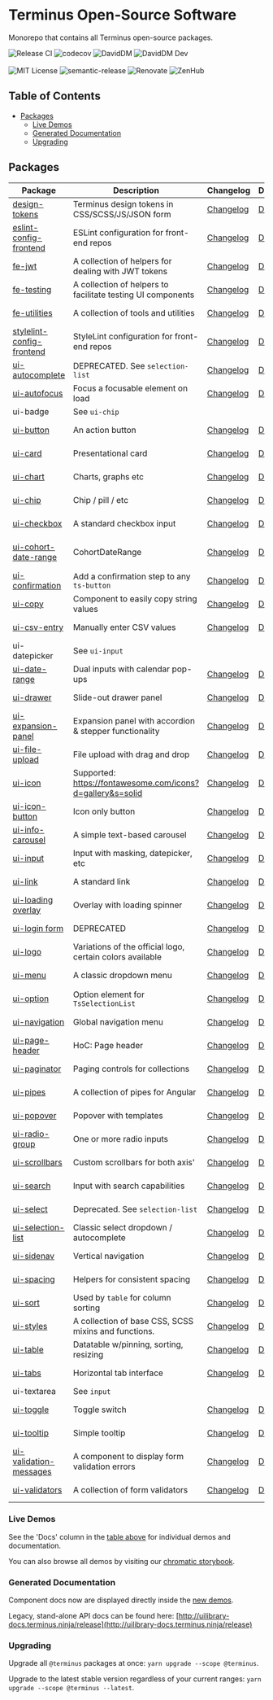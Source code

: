 # Terminus Open-Source Software

Monorepo that contains all Terminus open-source packages.

![Release CI][github-badge-release] ![codecov][codecov-badge]
![DavidDM][david-badge] ![DavidDM Dev][david-dev-badge]
<br>  
![MIT License][license-badge] ![semantic-release][semantic-release-badge]
![Renovate][renovate-badge] ![ZenHub][zenhub-image]

<!-- START doctoc generated TOC please keep comment here to allow auto update -->
<!-- DON'T EDIT THIS SECTION, INSTEAD RE-RUN doctoc TO UPDATE -->
## Table of Contents

- [Packages](#packages)
  - [Live Demos](#live-demos)
  - [Generated Documentation](#generated-documentation)
  - [Upgrading](#upgrading)

<!-- END doctoc generated TOC please keep comment here to allow auto update -->

## Packages

|                      Package                      |                         Description                          |                 Changelog                  |               Docs               |                 Coverage                 |                           `@latest`                           |                          `@next`                           |
|---------------------------------------------------|--------------------------------------------------------------|--------------------------------------------|----------------------------------|------------------------------------------|---------------------------------------------------------------|------------------------------------------------------------|
| [design-tokens][src-tokens]                       | Terminus design tokens in CSS/SCSS/JS/JSON form              | [Changelog][changelog-tokens]              | [Docs][docs-tokens]              |                                          | ![Design Tokens latest][badge-latest-tokens]                  | ![Tokens next][badge-next-tokens]                          |
| [eslint-config-frontend][src-eslint-config]       | ESLint configuration for front-end repos                     | [Changelog][changelog-eslint-config]       | [Docs][docs-eslint-config]       |                                          | ![ESLint config latest][badge-latest-eslint-config]           | ![ESLint config next][badge-next-eslint-config]            |
| [fe-jwt][src-fe-jwt]                              | A collection of helpers for dealing with JWT tokens          | [Changelog][changelog-fe-jwt]              | [Docs][docs-fe-jwt]              | ![codecov][cov-badge-fe-jwt]             | ![fe-jwt latest][badge-latest-fe-jwt]                         | ![fe-jwt next][badge-next-fe-jwt]                          |
| [fe-testing][src-fe-testing]                      | A collection of helpers to facilitate testing UI components  | [Changelog][changelog-fe-testing]          | [Docs][docs-fe-testing]          | ![codecov][cov-badge-fe-testing]         | ![fe-testing latest][badge-latest-fe-testing]                 | ![fe-testing next][badge-next-fe-testing]                  |
| [fe-utilities][src-fe-utilities]                  | A collection of tools and utilities                          | [Changelog][changelog-fe-utilities]        | [Docs][docs-fe-utilities]        | ![codecov][cov-badge-fe-utilities]       | ![fe-utilities latest][badge-latest-fe-utilities]             | ![fe-utilities next][badge-next-fe-utilities]              |
| [stylelint-config-frontend][src-stylelint-config] | StyleLint configuration for front-end repos                  | [Changelog][changelog-stylelint-config]    | [Docs][docs-stylelint-config]    |                                          | ![StyleLint config latest][badge-latest-stylelint-config]     | ![Stylelint config next][badge-next-stylelint-config]      |
| [ui-autocomplete][src-autocomplete]               | DEPRECATED. See `selection-list`                             | [Changelog][changelog-autocomplete]        | [Docs][docs-autocomplete]        | ![codecov][cov-badge-autocomplete]       | ![Autocomplete latest][badge-latest-autocomplete]             | ![Autocomplete next][badge-next-autocomplete]              |
| [ui-autofocus][src-autofocus]                     | Focus a focusable element on load                            | [Changelog][changelog-autofocus]           | [Docs][docs-autofocus]           | ![codecov][cov-badge-autofocus]          | ![autofocus latest][badge-latest-autofocus]                   | ![Autofocus next][badge-next-autofocus]                    |
| ui-badge                                          | See `ui-chip`                                                |                                            |                                  |                                          |                                                               |                                                            |
| [ui-button][src-button]                           | An action button                                             | [Changelog][changelog-button]              | [Docs][docs-button]              | ![codecov][cov-badge-button]             | ![button latest][badge-latest-button]                         | ![Button next][badge-next-button]                          |
| [ui-card][src-card]                               | Presentational card                                          | [Changelog][changelog-card]                | [Docs][docs-card]                | ![codecov][cov-badge-card]               | ![card latest][badge-latest-card]                             | ![Card next][badge-next-card]                              |
| [ui-chart][src-chart]                             | Charts, graphs etc                                           | [Changelog][changelog-chart]               | [Docs][docs-chart]               | ![codecov][cov-badge-chart]              | ![chart latest][badge-latest-chart]                           | ![Chart next][badge-next-chart]                            |
| [ui-chip][src-chip]                               | Chip / pill / etc                                            | [Changelog][changelog-chip]                | [Docs][docs-chip]                | ![codecov][cov-badge-chip]               | ![chip latest][badge-latest-chip]                             | ![Chip next][badge-next-chip]                              |
| [ui-checkbox][src-checkbox]                       | A standard checkbox input                                    | [Changelog][changelog-checkbox]            | [Docs][docs-checkbox]            | ![codecov][cov-badge-checkbox]           | ![checkbox latest][badge-latest-checkbox]                     | ![Checkbox next][badge-next-checkbox]                      |
| [ui-cohort-date-range][src-cohort-date-range]     | CohortDateRange                                              | [Changelog][changelog-cohort-date-range]   | [Docs][docs-cohort-date-range]   | ![codecov][cov-badge-cohortDateRange]    | ![cohortDateRange latest][badge-latest-cohortDateRange]       | ![Cohort Date Range next][badge-next-cohortDateRange]      |
| [ui-confirmation][src-confirmation]               | Add a confirmation step to any `ts-button`                   | [Changelog][changelog-confirmation]        | [Docs][docs-confirmation]        | ![codecov][cov-badge-confirmation]       | ![confirmation latest][badge-latest-confirmation]             | ![Confirmation next][badge-next-confirmation]              |
| [ui-copy][src-copy]                               | Component to easily copy string values                       | [Changelog][changelog-copy]                | [Docs][docs-copy]                | ![codecov][cov-badge-copy]               | ![copy latest][badge-latest-copy]                             | ![Copy next][badge-next-copy]                              |
| [ui-csv-entry][src-csv-entry]                     | Manually enter CSV values                                    | [Changelog][changelog-csv-entry]           | [Docs][docs-csv-entry]           | ![codecov][cov-badge-csvEntry]           | ![csvEntry latest][badge-latest-csvEntry]                     | ![CSV Entry next][badge-next-csvEntry]                     |
| ui-datepicker                                     | See `ui-input`                                               |                                            |                                  |                                          |                                                               |                                                            |
| [ui-date-range][src-date-range]                   | Dual inputs with calendar pop-ups                            | [Changelog][changelog-date-range]          | [Docs][docs-date-range]          | ![codecov][cov-badge-dateRange]          | ![dateRange latest][badge-latest-dateRange]                   | ![Date Range next][badge-next-dateRange]                   |
| [ui-drawer][src-drawer]                           | Slide-out drawer panel                                       | [Changelog][changelog-drawer]              | [Docs][docs-drawer]              | ![codecov][cov-badge-drawer]             | ![drawer latest][badge-latest-drawer]                         | ![Drawer next][badge-next-drawer]                          |
| [ui-expansion-panel][src-expansion-panel]         | Expansion panel with accordion & stepper functionality       | [Changelog][changelog-expansion-panel]     | [Docs][docs-expansion-panel]     | ![codecov][cov-badge-expansionPanel]     | ![expansionPanel latest][badge-latest-expansionPanel]         | ![Expansion Panel next][badge-next-expansionPanel]         |
| [ui-file-upload][src-file-upload]                 | File upload with drag and drop                               | [Changelog][changelog-file-upload]         | [Docs][docs-file-upload]         | ![codecov][cov-badge-fileUpload]         | ![fileUpload latest][badge-latest-fileUpload]                 | ![File Upload next][badge-next-fileUpload]                 |
| [ui-icon][src-icon]                               | Supported: <https://fontawesome.com/icons?d=gallery&s=solid> | [Changelog][changelog-icon]                | [Docs][docs-icon]                | ![codecov][cov-badge-icon]               | ![icon latest][badge-latest-icon]                             | ![Icon next][badge-next-icon]                              |
| [ui-icon-button][src-icon-button]                 | Icon only button                                             | [Changelog][changelog-icon-button]         | [Docs][docs-icon-button]         | ![codecov][cov-badge-iconButton]         | ![iconButton latest][badge-latest-iconButton]                 | ![Icon Button next][badge-next-iconButton]                 |
| [ui-info-carousel][src-info-carousel]             | A simple text-based carousel                                 | [Changelog][changelog-info-carousel]       | [Docs][docs-info-carousel]       | ![codecov][cov-badge-info-carousel]      | ![info carousel latest][badge-latest-info-carousel]           | ![Info Carousel next][badge-next-info-carousel]            |
| [ui-input][src-input]                             | Input with masking, datepicker, etc                          | [Changelog][changelog-input]               | [Docs][docs-input]               | ![codecov][cov-badge-input]              | ![input latest][badge-latest-input]                           | ![Input next][badge-next-input]                            |
| [ui-link][src-link]                               | A standard link                                              | [Changelog][changelog-link]                | [Docs][docs-link]                | ![codecov][cov-badge-link]               | ![link latest][badge-latest-link]                             | ![Link next][badge-next-link]                              |
| [ui-loading overlay][src-loading-overlay]         | Overlay with loading spinner                                 | [Changelog][changelog-loading-overlay]     | [Docs][docs-loading-overlay]     | ![codecov][cov-badge-loadingOverlay]     | ![loadingOverlay latest][badge-latest-loadingOverlay]         | ![Loading Overlay next][badge-next-loadingOverlay]         |
| [ui-login form][src-login-form]                   | DEPRECATED                                                   | [Changelog][changelog-login-form]          | [Docs][docs-login-form]          | ![codecov][cov-badge-loginForm]          | ![loginForm latest][badge-latest-loginForm]                   | ![Login Form next][badge-next-loginForm]                   |
| [ui-logo][src-logo]                               | Variations of the official logo, certain colors available    | [Changelog][changelog-logo]                | [Docs][docs-logo]                | ![codecov][cov-badge-logo]               | ![logo latest][badge-latest-logo]                             | ![Logo next][badge-next-logo]                              |
| [ui-menu][src-menu]                               | A classic dropdown menu                                      | [Changelog][changelog-menu]                | [Docs][docs-menu]                | ![codecov][cov-badge-menu]               | ![menu latest][badge-latest-menu]                             | ![Menu next][badge-next-menu]                              |
| [ui-option][src-option]                           | Option element for `TsSelectionList`                         | [Changelog][changelog-option]              | [Docs][docs-option]              | ![codecov][cov-badge-option]             | ![option latest][badge-latest-option]                         | ![Option next][badge-next-option]                          |
| [ui-navigation][src-navigation]                   | Global navigation menu                                       | [Changelog][changelog-navigation]          | [Docs][docs-navigation]          | ![codecov][cov-badge-navigation]         | ![navigation latest][badge-latest-navigation]                 | ![Navigation next][badge-next-navigation]                  |
| [ui-page-header][src-page-header]                 | HoC: Page header                                             | [Changelog][changelog-page-header]         | [Docs][docs-page-header]         | ![codecov][cov-badge-page-header]        | ![page header latest][badge-latest-page-header]               | ![Page header next][badge-next-page-header]                |
| [ui-paginator][src-paginator]                     | Paging controls for collections                              | [Changelog][changelog-paginator]           | [Docs][docs-paginator]           | ![codecov][cov-badge-paginator]          | ![paginator latest][badge-latest-paginator]                   | ![Paginator next][badge-next-paginator]                    |
| [ui-pipes][src-pipes]                             | A collection of pipes for Angular                            | [Changelog][changelog-pipes]               | [Docs][docs-pipes]               | ![codecov][cov-badge-pipes]              | ![pipes latest][badge-latest-pipes]                           | ![Pipes next][badge-next-pipes]                            |
| [ui-popover][src-popover]                         | Popover with templates                                       | [Changelog][changelog-popover]             | [Docs][docs-popover]             | ![codecov][cov-badge-popover]            | ![popover latest][badge-latest-popover]                       | ![Popover next][badge-next-popover]                        |
| [ui-radio-group][src-radio-group]                 | One or more radio inputs                                     | [Changelog][changelog-radio-group]         | [Docs][docs-radio-group]         | ![codecov][cov-badge-radioGroup]         | ![radioGroup latest][badge-latest-radioGroup]                 | ![Radio Group next][badge-next-radioGroup]                 |
| [ui-scrollbars][src-scrollbars]                   | Custom scrollbars for both axis'                             | [Changelog][changelog-scrollbars]          | [Docs][docs-scrollbars]          | ![codecov][cov-badge-scrollbars]         | ![scrollbars latest][badge-latest-scrollbars]                 | ![Scrollbars next][badge-next-scrollbars]                  |
| [ui-search][src-search]                           | Input with search capabilities                               | [Changelog][changelog-search]              | [Docs][docs-search]              | ![codecov][cov-badge-search]             | ![search latest][badge-latest-search]                         | ![Search next][badge-next-search]                          |
| [ui-select][src-select]                           | Deprecated. See `selection-list`                             | [Changelog][changelog-select]              | [Docs][docs-select]              | ![codecov][cov-badge-select]             | ![select latest][badge-latest-select]                         | ![Select next][badge-next-select]                          |
| [ui-selection-list][src-selection-list]           | Classic select dropdown / autocomplete                       | [Changelog][changelog-selection-list]      | [Docs][docs-selection-list]      | ![codecov][cov-badge-selectionList]      | ![selectionList latest][badge-latest-selectionList]           | ![Selection List next][badge-next-selectionList]           |
| [ui-sidenav][src-sidenav]                         | Vertical navigation                                          | [Changelog][changelog-sidenav]             | [Docs][docs-sidenav]             | ![codecov][cov-badge-sidenav]            | ![sidenav latest][badge-latest-sidenav]                       | ![Sidenav next][badge-next-sidenav]                        |
| [ui-spacing][src-spacing]                         | Helpers for consistent spacing                               | [Changelog][changelog-spacing]             | [Docs][docs-spacing]             | ![codecov][cov-badge-spacing]            | ![spacing latest][badge-latest-spacing]                       | ![Spacing next][badge-next-spacing]                        |
| [ui-sort][src-sort]                               | Used by `table` for column sorting                           | [Changelog][changelog-sort]                | [Docs][docs-sort]                | ![codecov][cov-badge-sort]               | ![sort latest][badge-latest-sort]                             | ![Sort next][badge-next-sort]                              |
| [ui-styles][src-styles]                           | A collection of base CSS, SCSS mixins and functions.         | [Changelog][changelog-styles]              | [Docs][docs-styles]              |                                          | ![styles latest][badge-latest-styles]                         | ![Styles next][badge-next-styles]                          |
| [ui-table][src-table]                             | Datatable w/pinning, sorting, resizing                       | [Changelog][changelog-table]               | [Docs][docs-table]               | ![codecov][cov-badge-table]              | ![table latest][badge-latest-table]                           | ![Table next][badge-next-table]                            |
| [ui-tabs][src-tabs]                               | Horizontal tab interface                                     | [Changelog][changelog-tabs]                | [Docs][docs-tabs]                | ![codecov][cov-badge-tabs]               | ![tabs latest][badge-latest-tabs]                             | ![Tabs next][badge-next-tabs]                              |
| ui-textarea                                       | See `input`                                                  |                                            |                                  |                                          |                                                               |                                                            |
| [ui-toggle][src-toggle]                           | Toggle switch                                                | [Changelog][changelog-toggle]              | [Docs][docs-toggle]              | ![codecov][cov-badge-toggle]             | ![toggle latest][badge-latest-toggle]                         | ![Toggle next][badge-next-toggle]                          |
| [ui-tooltip][src-tooltip]                         | Simple tooltip                                               | [Changelog][changelog-tooltip]             | [Docs][docs-tooltip]             | ![codecov][cov-badge-tooltip]            | ![tooltip latest][badge-latest-tooltip]                       | ![Tooltip next][badge-next-tooltip]                        |
| [ui-validation-messages][src-validation-messages] | A component to display form validation errors                | [Changelog][changelog-validation-messages] | [Docs][docs-validation-messages] | ![codecov][cov-badge-validationMessages] | ![validationMessages latest][badge-latest-validationMessages] | ![Validation Messages next][badge-next-validationMessages] |
| [ui-validators][src-validators]                   | A collection of form validators                              | [Changelog][changelog-validators]          | [Docs][docs-validators]          | ![codecov][cov-badge-validators]         | ![validators latest][badge-latest-validators]                 | ![Validators next][badge-next-validators]                  |

### Live Demos

See the 'Docs' column in the [table above](#packages) for individual demos and documentation.

You can also browse all demos by visiting our [chromatic storybook][chromatic-storybook].

### Generated Documentation

Component docs now are displayed directly inside the [new demos][chromatic-storybook].

Legacy, stand-alone API docs can be found here:
[http://uilibrary-docs.terminus.ninja/release](http://uilibrary-docs.terminus.ninja/release)

### Upgrading

Upgrade all `@terminus` packages at once: `yarn upgrade --scope @terminus`.

Upgrade to the latest stable version regardless of your current ranges: `yarn upgrade --scope @terminus --latest`.

<!-- Links -->
[semantic-release]:       https://github.com/semantic-release/semantic-release
[semantic-release-badge]: https://img.shields.io/badge/%20%20%F0%9F%93%A6%F0%9F%9A%80-semantic--release-e10079.svg
[codecov-project]:        https://codecov.io/gh/GetTerminus/terminus-oss
[codecov-badge]:          https://codecov.io/gh/GetTerminus/terminus-oss/branch/release/graph/badge.svg
[renovate-badge]:         https://img.shields.io/badge/renovate-enabled-brightgreen.svg
[renovate-link]:          https://renovatebot.com
[david-dev-badge]:        https://david-dm.org/GetTerminus/terminus-oss/dev-status.svg
[david-badge]:            https://david-dm.org/GetTerminus/terminus-oss.svg
[david-link]:             https://david-dm.org/GetTerminus/terminus-oss?view=list
[license-url]:            https://github.com/GetTerminus/terminus-ui/blob/release/LICENSE
[license-badge]:          http://img.shields.io/badge/license-MIT-blue.svg
[zenhub-image]:           https://dxssrr2j0sq4w.cloudfront.net/3.2.0/img/external/zenhub-badge.png
[zenhub-url]:             https://github.com/GetTerminus/terminus-oss#zenhub
[github-badge-release]:   https://github.com/GetTerminus/terminus-oss/workflows/Release%20CI/badge.svg
[github-ci-link]:         https://github.com/GetTerminus/terminus-oss/actions?query=workflow%3A%22Release+CI%22
[chromatic-storybook]:    https://release--5f0ca4e61af3790022cad2fe.chromatic.com/?path=/docs/home--page

<!-- Source Directories -->
[src-tokens]:              https://github.com/GetTerminus/terminus-oss/blob/release/libs/design-tokens/
[src-fe-jwt]:              https://github.com/GetTerminus/terminus-oss/blob/release/libs/fe-jwt/
[src-fe-testing]:          https://github.com/GetTerminus/terminus-oss/blob/release/libs/fe-testing/
[src-fe-utilities]:        https://github.com/GetTerminus/terminus-oss/blob/release/libs/fe-utilities/
[src-eslint-config]:       https://github.com/GetTerminus/terminus-oss/blob/release/libs/eslint-config-frontend/
[src-stylelint-config]:    https://github.com/GetTerminus/terminus-oss/blob/release/libs/stylelint-config-frontend/
[src-autocomplete]:        https://github.com/GetTerminus/terminus-oss/blob/release/libs/ui/autocomplete/
[src-autofocus]:           https://github.com/GetTerminus/terminus-oss/blob/release/libs/ui/autofocus/
[src-button]:              https://github.com/GetTerminus/terminus-oss/blob/release/libs/ui/button/
[src-card]:                https://github.com/GetTerminus/terminus-oss/blob/release/libs/ui/card/
[src-chart]:               https://github.com/GetTerminus/terminus-oss/blob/release/libs/ui/chart/
[src-checkbox]:            https://github.com/GetTerminus/terminus-oss/blob/release/libs/ui/checkbox/
[src-chip]:                https://github.com/GetTerminus/terminus-oss/blob/release/libs/ui/chip/
[src-cohort-date-range]:   https://github.com/GetTerminus/terminus-oss/blob/release/libs/ui/cohort-date-range/
[src-confirmation]:        https://github.com/GetTerminus/terminus-oss/blob/release/libs/ui/confirmation/
[src-copy]:                https://github.com/GetTerminus/terminus-oss/blob/release/libs/ui/copy/
[src-csv-entry]:           https://github.com/GetTerminus/terminus-oss/blob/release/libs/ui/csv-entry/
[src-date-range]:          https://github.com/GetTerminus/terminus-oss/blob/release/libs/ui/date-range/
[src-drawer]:              https://github.com/GetTerminus/terminus-oss/blob/release/libs/ui/drawer/
[src-expansion-panel]:     https://github.com/GetTerminus/terminus-oss/blob/release/libs/ui/expansion-panel/
[src-file-upload]:         https://github.com/GetTerminus/terminus-oss/blob/release/libs/ui/file-upload/
[src-icon-button]:         https://github.com/GetTerminus/terminus-oss/blob/release/libs/ui/icon-button/
[src-icon]:                https://github.com/GetTerminus/terminus-oss/blob/release/libs/ui/icon/
[src-info-carousel]:       https://github.com/GetTerminus/terminus-oss/blob/release/libs/ui/info-carousel/
[src-input]:               https://github.com/GetTerminus/terminus-oss/blob/release/libs/ui/input/
[src-link]:                https://github.com/GetTerminus/terminus-oss/blob/release/libs/ui/link/
[src-loading-overlay]:     https://github.com/GetTerminus/terminus-oss/blob/release/libs/ui/loading-overlay/
[src-login-form]:          https://github.com/GetTerminus/terminus-oss/blob/release/libs/ui/login-form/
[src-logo]:                https://github.com/GetTerminus/terminus-oss/blob/release/libs/ui/logo/
[src-menu]:                https://github.com/GetTerminus/terminus-oss/blob/release/libs/ui/menu/
[src-option]:              https://github.com/GetTerminus/terminus-oss/blob/release/libs/ui/option/
[src-navigation]:          https://github.com/GetTerminus/terminus-oss/blob/release/libs/ui/navigation/
[src-page-header]:         https://github.com/GetTerminus/terminus-oss/blob/release/libs/ui/page-header/
[src-paginator]:           https://github.com/GetTerminus/terminus-oss/blob/release/libs/ui/paginator/
[src-pipes]:               https://github.com/GetTerminus/terminus-oss/blob/release/libs/ui/pipes/
[src-popover]:             https://github.com/Getterminus/terminus-oss/blob/release/libs/ui/popover/
[src-radio-group]:         https://github.com/GetTerminus/terminus-oss/blob/release/libs/ui/radio-group/
[src-scrollbars]:          https://github.com/GetTerminus/terminus-oss/blob/release/libs/ui/scrollbars/
[src-search]:              https://github.com/GetTerminus/terminus-oss/blob/release/libs/ui/search/
[src-select]:              https://github.com/GetTerminus/terminus-oss/blob/release/libs/ui/select/
[src-selection-list]:      https://github.com/GetTerminus/terminus-oss/blob/release/libs/ui/selection-list/
[src-sort]:                https://github.com/GetTerminus/terminus-oss/blob/release/libs/ui/sort/
[src-sidenav]:             https://github.com/GetTerminus/terminus-oss/blob/release/libs/ui/sidenav/
[src-spacing]:             https://github.com/GetTerminus/terminus-oss/blob/release/libs/ui/spacing/
[src-styles]:              https://github.com/GetTerminus/terminus-oss/blob/release/libs/ui/styles/
[src-table]:               https://github.com/GetTerminus/terminus-oss/blob/release/libs/ui/table/
[src-tabs]:                https://github.com/GetTerminus/terminus-oss/blob/release/libs/ui/tabs/
[src-toggle]:              https://github.com/GetTerminus/terminus-oss/blob/release/libs/ui/toggle/
[src-tooltip]:             https://github.com/GetTerminus/terminus-oss/blob/release/libs/ui/tooltip/
[src-validation-messages]: https://github.com/GetTerminus/terminus-oss/blob/release/libs/ui/validation-messages/
[src-validators]:          https://github.com/GetTerminus/terminus-oss/blob/release/libs/ui/validators/

<!-- Changelogs -->
[changelog-tokens]:              https://github.com/GetTerminus/terminus-oss/blob/release/libs/design-tokens/CHANGELOG.md
[changelog-fe-jwt]:              https://github.com/GetTerminus/terminus-oss/blob/release/libs/fe-jwt/CHANGELOG.md
[changelog-fe-testing]:          https://github.com/GetTerminus/terminus-oss/blob/release/libs/fe-testing/CHANGELOG.md
[changelog-fe-utilities]:        https://github.com/GetTerminus/terminus-oss/blob/release/libs/fe-utilities/CHANGELOG.md
[changelog-eslint-config]:       https://github.com/GetTerminus/terminus-oss/blob/release/libs/eslint-config-frontend/CHANGELOG.md
[changelog-stylelint-config]:    https://github.com/GetTerminus/terminus-oss/blob/release/libs/stylelint-config-frontend/CHANGELOG.md
[changelog-autocomplete]:        https://github.com/GetTerminus/terminus-oss/blob/release/libs/ui/autocomplete/CHANGELOG.md
[changelog-autofocus]:           https://github.com/GetTerminus/terminus-oss/blob/release/libs/ui/autofocus/CHANGELOG.md
[changelog-button]:              https://github.com/GetTerminus/terminus-oss/blob/release/libs/ui/button/CHANGELOG.md
[changelog-card]:                https://github.com/GetTerminus/terminus-oss/blob/release/libs/ui/card/CHANGELOG.md
[changelog-chart]:               https://github.com/GetTerminus/terminus-oss/blob/release/libs/ui/chart/CHANGELOG.md
[changelog-checkbox]:            https://github.com/GetTerminus/terminus-oss/blob/release/libs/ui/checkbox/CHANGELOG.md
[changelog-chip]:                https://github.com/GetTerminus/terminus-oss/blob/release/libs/ui/chip/CHANGELOG.md
[changelog-cohort-date-range]:   https://github.com/GetTerminus/terminus-oss/blob/release/libs/ui/cohort-date-range/CHANGELOG.md
[changelog-confirmation]:        https://github.com/GetTerminus/terminus-oss/blob/release/libs/ui/confirmation/CHANGELOG.md
[changelog-copy]:                https://github.com/GetTerminus/terminus-oss/blob/release/libs/ui/copy/CHANGELOG.md
[changelog-csv-entry]:           https://github.com/GetTerminus/terminus-oss/blob/release/libs/ui/csv-entry/CHANGELOG.md
[changelog-date-range]:          https://github.com/GetTerminus/terminus-oss/blob/release/libs/ui/date-range/CHANGELOG.md
[changelog-drawer]:              https://github.com/GetTerminus/terminus-oss/blob/release/libs/ui/drawer/CHANGELOG.md
[changelog-expansion-panel]:     https://github.com/GetTerminus/terminus-oss/blob/release/libs/ui/expansion-panel/CHANGELOG.md
[changelog-file-upload]:         https://github.com/GetTerminus/terminus-oss/blob/release/libs/ui/file-upload/CHANGELOG.md
[changelog-icon-button]:         https://github.com/GetTerminus/terminus-oss/blob/release/libs/ui/icon-button/CHANGELOG.md
[changelog-icon]:                https://github.com/GetTerminus/terminus-oss/blob/release/libs/ui/icon/CHANGELOG.md
[changelog-info-carousel]:       https://github.com/GetTerminus/terminus-oss/blob/release/libs/ui/info-carousel/CHANGELOG.md
[changelog-input]:               https://github.com/GetTerminus/terminus-oss/blob/release/libs/ui/input/CHANGELOG.md
[changelog-link]:                https://github.com/GetTerminus/terminus-oss/blob/release/libs/ui/link/CHANGELOG.md
[changelog-loading-overlay]:     https://github.com/GetTerminus/terminus-oss/blob/release/libs/ui/loading-overlay/CHANGELOG.md
[changelog-login-form]:          https://github.com/GetTerminus/terminus-oss/blob/release/libs/ui/login-form/CHANGELOG.md
[changelog-logo]:                https://github.com/GetTerminus/terminus-oss/blob/release/libs/ui/logo/CHANGELOG.md
[changelog-menu]:                https://github.com/GetTerminus/terminus-oss/blob/release/libs/ui/menu/CHANGELOG.md
[changelog-option]:              https://github.com/GetTerminus/terminus-oss/blob/release/libs/ui/option/CHANGELOG.md
[changelog-navigation]:          https://github.com/GetTerminus/terminus-oss/blob/release/libs/ui/navigation/CHANGELOG.md
[changelog-page-header]:         https://github.com/GetTerminus/terminus-oss/blob/release/libs/ui/page-header/CHANGELOG.md
[changelog-paginator]:           https://github.com/GetTerminus/terminus-oss/blob/release/libs/ui/paginator/CHANGELOG.md
[changelog-pipes]:               https://github.com/GetTerminus/terminus-oss/blob/release/libs/ui/pipes/CHANGELOG.md
[changelog-popover]:             https://github.com/Getterminus/terminus-oss/blob/release/libs/ui/popover/CHANGELOG.md
[changelog-radio-group]:         https://github.com/GetTerminus/terminus-oss/blob/release/libs/ui/radio-group/CHANGELOG.md
[changelog-scrollbars]:          https://github.com/GetTerminus/terminus-oss/blob/release/libs/ui/scrollbars/CHANGELOG.md
[changelog-search]:              https://github.com/GetTerminus/terminus-oss/blob/release/libs/ui/search/CHANGELOG.md
[changelog-select]:              https://github.com/GetTerminus/terminus-oss/blob/release/libs/ui/select/CHANGELOG.md
[changelog-selection-list]:      https://github.com/GetTerminus/terminus-oss/blob/release/libs/ui/selection-list/CHANGELOG.md
[changelog-sort]:                https://github.com/GetTerminus/terminus-oss/blob/release/libs/ui/sort/CHANGELOG.md
[changelog-sidenav]:             https://github.com/GetTerminus/terminus-oss/blob/release/libs/ui/sidenav/CHANGELOG.md
[changelog-spacing]:             https://github.com/GetTerminus/terminus-oss/blob/release/libs/ui/spacing/CHANGELOG.md
[changelog-styles]:              https://github.com/GetTerminus/terminus-oss/blob/release/libs/ui/styles/CHANGELOG.md
[changelog-table]:               https://github.com/GetTerminus/terminus-oss/blob/release/libs/ui/table/CHANGELOG.md
[changelog-tabs]:                https://github.com/GetTerminus/terminus-oss/blob/release/libs/ui/tabs/CHANGELOG.md
[changelog-toggle]:              https://github.com/GetTerminus/terminus-oss/blob/release/libs/ui/toggle/CHANGELOG.md
[changelog-tooltip]:             https://github.com/GetTerminus/terminus-oss/blob/release/libs/ui/tooltip/CHANGELOG.md
[changelog-validation-messages]: https://github.com/GetTerminus/terminus-oss/blob/release/libs/ui/validation-messages/CHANGELOG.md
[changelog-validators]:          https://github.com/GetTerminus/terminus-oss/blob/release/libs/ui/validators/CHANGELOG.md

<!-- Legacy source code -->
[legacy-src-tokens]:              https://github.com/GetTerminus/design-tokens
[legacy-src-fe-jwt]:              https://github.com/GetTerminus/ngx-tools/tree/release/ngx-tools/jwt
[legacy-src-fe-testing]:          https://github.com/GetTerminus/ngx-tools/tree/release/ngx-tools/testing
[legacy-src-fe-utilities]:        https://github.com/GetTerminus/ngx-tools
[legacy-src-eslint-config]:       https://github.com/GetTerminus/eslint-config-frontend
[legacy-src-stylelint-config]:    https://github.com/GetTerminus/stylelint-config-frontend
[legacy-src-autocomplete]:        https://github.com/GetTerminus/terminus-ui/blob/release/projects/library/autocomplete/
[legacy-src-autofocus]:           https://github.com/GetTerminus/terminus-ui/blob/release/projects/library/autofocus/
[legacy-src-button]:              https://github.com/GetTerminus/terminus-ui/blob/release/projects/library/button/
[legacy-src-card]:                https://github.com/GetTerminus/terminus-ui/blob/release/projects/library/card/
[legacy-src-chart]:               https://github.com/GetTerminus/terminus-ui/blob/release/projects/library/chart/
[legacy-src-checkbox]:            https://github.com/GetTerminus/terminus-ui/blob/release/projects/library/checkbox/
[legacy-src-chip]:                https://github.com/GetTerminus/terminus-ui/blob/release/projects/library/chip/
[legacy-src-cohort-date-range]:   https://github.com/GetTerminus/terminus-ui/blob/release/projects/library/cohort-date-range/
[legacy-src-confirmation]:        https://github.com/GetTerminus/terminus-ui/blob/release/projects/library/confirmation/
[legacy-src-copy]:                https://github.com/GetTerminus/terminus-ui/blob/release/projects/library/copy/
[legacy-src-csv-entry]:           https://github.com/GetTerminus/terminus-ui/blob/release/projects/library/csv-entry/
[legacy-src-date-range]:          https://github.com/GetTerminus/terminus-ui/blob/release/projects/library/date-range/
[legacy-src-drawer]:              https://github.com/GetTerminus/terminus-ui/blob/release/projects/library/drawer/
[legacy-src-expansion-panel]:     https://github.com/GetTerminus/terminus-ui/blob/release/projects/library/expansion-panel/
[legacy-src-file-upload]:         https://github.com/GetTerminus/terminus-ui/blob/release/projects/library/file-upload/
[legacy-src-icon-button]:         https://github.com/GetTerminus/terminus-ui/blob/release/projects/library/icon-button/
[legacy-src-icon]:                https://github.com/GetTerminus/terminus-ui/blob/release/projects/library/icon/
[legacy-src-input]:               https://github.com/GetTerminus/terminus-ui/blob/release/projects/library/input/
[legacy-src-link]:                https://github.com/GetTerminus/terminus-ui/blob/release/projects/library/link/
[legacy-src-loading-overlay]:     https://github.com/GetTerminus/terminus-ui/blob/release/projects/library/loading-overlay/
[legacy-src-login-form]:          https://github.com/GetTerminus/terminus-ui/blob/release/projects/library/login-form/
[legacy-src-logo]:                https://github.com/GetTerminus/terminus-ui/blob/release/projects/library/logo/
[legacy-src-menu]:                https://github.com/GetTerminus/terminus-ui/blob/release/projects/library/menu/
[legacy-src-option]:              https://github.com/GetTerminus/terminus-ui/blob/release/projects/library/option/
[legacy-src-navigation]:          https://github.com/GetTerminus/terminus-ui/blob/release/projects/library/navigation/
[legacy-src-paginator]:           https://github.com/GetTerminus/terminus-ui/blob/release/projects/library/paginator/
[legacy-src-pipes]:               https://github.com/GetTerminus/terminus-ui/blob/release/projects/library/pipes/
[legacy-src-popover]:             https://github.com/Getterminus/terminus-ui/blob/release/projects/library/popover/
[legacy-src-radio-group]:         https://github.com/GetTerminus/terminus-ui/blob/release/projects/library/radio-group/
[legacy-src-scrollbars]:          https://github.com/GetTerminus/terminus-ui/blob/release/projects/library/scrollbars/
[legacy-src-search]:              https://github.com/GetTerminus/terminus-ui/blob/release/projects/library/search/
[legacy-src-select]:              https://github.com/GetTerminus/terminus-ui/blob/release/projects/library/select/
[legacy-src-selection-list]:      https://github.com/GetTerminus/terminus-ui/blob/release/projects/library/selection-list/
[legacy-src-sort]:                https://github.com/GetTerminus/terminus-ui/blob/release/projects/library/sort/
[legacy-src-spacing]:             https://github.com/GetTerminus/terminus-ui/blob/release/projects/library/spacing/
[legacy-src-table]:               https://github.com/GetTerminus/terminus-ui/blob/release/projects/library/table/
[legacy-src-tabs]:                https://github.com/GetTerminus/terminus-ui/blob/release/projects/library/tabs/
[legacy-src-toggle]:              https://github.com/GetTerminus/terminus-ui/blob/release/projects/library/toggle/
[legacy-src-tooltip]:             https://github.com/GetTerminus/terminus-ui/blob/release/projects/library/tooltip/
[legacy-src-validation-messages]: https://github.com/GetTerminus/terminus-ui/blob/release/projects/library/validation-messages/
[legacy-src-validators]:          https://github.com/GetTerminus/terminus-ui/blob/release/projects/library/validators/

<!-- Demos -->
[demo-tokens]:              https://release--5f0ca4e61af3790022cad2fe.chromatic.com/?path=/story/tokens
[demo-autocomplete]:        https://getterminus.github.io/ui-demos-release/components/autocomplete
[demo-autofocus]:           https://release--5f0ca4e61af3790022cad2fe.chromatic.com/?path=/story/utilities-autofocus
[demo-button]:              https://release--5f0ca4e61af3790022cad2fe.chromatic.com/?path=/story/components-actions-button
[demo-card]:                https://release--5f0ca4e61af3790022cad2fe.chromatic.com/?path=/story/components-structure-card
[demo-chart]:               https://release--5f0ca4e61af3790022cad2fe.chromatic.com/?path=/story/components-data-display-chart
[demo-chip]:                https://release--5f0ca4e61af3790022cad2fe.chromatic.com/?path=/story/components-data-display-chip
[demo-checkbox]:            https://release--5f0ca4e61af3790022cad2fe.chromatic.com/?path=/story/components-data-entry-checkbox
[demo-cohort-date-range]:   https://release--5f0ca4e61af3790022cad2fe.chromatic.com/?path=/story/components-data-entry-cohort-date-range
[demo-confirmation]:        https://release--5f0ca4e61af3790022cad2fe.chromatic.com/?path=/story/components-feedback-confirmation
[demo-copy]:                https://release--5f0ca4e61af3790022cad2fe.chromatic.com/?path=/story/components-actions-copy
[demo-csv-entry]:           https://release--5f0ca4e61af3790022cad2fe.chromatic.com/?path=/story/components-data-entry-csv-entry
[demo-date-range]:          https://release--5f0ca4e61af3790022cad2fe.chromatic.com/?path=/story/components-data-entry-date-range
[demo-drawer]:              https://release--5f0ca4e61af3790022cad2fe.chromatic.com/?path=/story/components-structure-drawer
[demo-expansion-panel]:     https://release--5f0ca4e61af3790022cad2fe.chromatic.com/?path=/story/components-structure-expansion-panel
[demo-file-upload]:         https://release--5f0ca4e61af3790022cad2fe.chromatic.com/?path=/story/components-data-entry-file-upload
[demo-icon-button]:         https://release--5f0ca4e61af3790022cad2fe.chromatic.com/?path=/story/components-actions-icon-button
[demo-icon]:                https://release--5f0ca4e61af3790022cad2fe.chromatic.com/?path=/story/components-media-icon
[demo-info-carousel]:       https://release--5f0ca4e61af3790022cad2fe.chromatic.com/?path=/story/components-structure-info-carousel
[demo-input]:               https://release--5f0ca4e61af3790022cad2fe.chromatic.com/?path=/story/components-data-entry-input
[demo-link]:                https://release--5f0ca4e61af3790022cad2fe.chromatic.com/?path=/story/components-navigation-link
[demo-loading-overlay]:     https://release--5f0ca4e61af3790022cad2fe.chromatic.com/?path=/story/components-feedback-loading-overlay
[demo-log-in-form]:         https://getterminus.github.io/ui-demos-release/components/log-in-form
[demo-logo]:                https://release--5f0ca4e61af3790022cad2fe.chromatic.com/?path=/story/components-media-logo
[demo-menu]:                https://release--5f0ca4e61af3790022cad2fe.chromatic.com/?path=/story/components-actions-menu
[demo-option]:              https://release--5f0ca4e61af3790022cad2fe.chromatic.com/?path=/story/components-data-entry-selection-list
[demo-navigation]:          https://release--5f0ca4e61af3790022cad2fe.chromatic.com/?path=/story/components-navigation-navigation-horizontal
[demo-page-header]:         https://release--5f0ca4e61af3790022cad2fe.chromatic.com/?path=/story/components-structure-page-header
[demo-paginator]:           https://release--5f0ca4e61af3790022cad2fe.chromatic.com/?path=/story/components-navigation-paginator
[demo-pipes]:               https://release--5f0ca4e61af3790022cad2fe.chromatic.com/?path=/story/utilities-pipes
[demo-popover]:             https://release--5f0ca4e61af3790022cad2fe.chromatic.com/?path=/story/components-structure-popover
[demo-radio-group]:         https://release--5f0ca4e61af3790022cad2fe.chromatic.com/?path=/story/components-data-entry-radio-group
[demo-scrollbars]:          https://release--5f0ca4e61af3790022cad2fe.chromatic.com/?path=/story/components-structure-scrollbars
[demo-search]:              https://release--5f0ca4e61af3790022cad2fe.chromatic.com/?path=/story/components-actions-search
[demo-select]:              https://getterminus.github.io/ui-demos-release/components/select
[demo-selection-list]:      https://release--5f0ca4e61af3790022cad2fe.chromatic.com/?path=/story/components-data-entry-selection-list
[demo-sidenav]:             https://release--5f0ca4e61af3790022cad2fe.chromatic.com/?path=/story/components-navigation-sidenav
[demo-spacing-constant]:    https://getterminus.github.io/ui-demos-release/components/spacing-constant
[demo-spacing]:             https://release--5f0ca4e61af3790022cad2fe.chromatic.com/?path=/story/components-structure-spacing
[demo-table]:               https://release--5f0ca4e61af3790022cad2fe.chromatic.com/?path=/story/components-data-display-table
[demo-tabs]:                https://release--5f0ca4e61af3790022cad2fe.chromatic.com/?path=/story/components-structure-tabs
[demo-toggle]:              https://release--5f0ca4e61af3790022cad2fe.chromatic.com/?path=/story/components-data-entry-toggle
[demo-tooltip]:             https://release--5f0ca4e61af3790022cad2fe.chromatic.com/?path=/story/components-feedback-tooltip
[demo-validation-messages]: https://release--5f0ca4e61af3790022cad2fe.chromatic.com/?path=/story/utilities-input-validation
[demo-validators]:          https://release--5f0ca4e61af3790022cad2fe.chromatic.com/?path=/story/utilities-input-validation

<!-- TS Primary Docs -->
[docs-tokens]:              https://release--5f0ca4e61af3790022cad2fe.chromatic.com/?path=/docs/tokens
[docs-fe-jwt]:              https://github.com/GetTerminus/terminus-oss/blob/release/libs/fe-jwt/README.md
[docs-fe-testing]:          https://github.com/GetTerminus/terminus-oss/blob/release/libs/fe-testing/README.md
[docs-fe-utilities]:        https://github.com/GetTerminus/terminus-oss/blob/release/libs/fe-utilities/README.md
[docs-eslint-config]:       https://github.com/GetTerminus/terminus-oss/blob/release/libs/eslint-config-frontend/README.md
[docs-stylelint-config]:    https://github.com/GetTerminus/terminus-oss/blob/release/libs/stylelint-config-frontend/README.md
[docs-autocomplete]:        https://github.com/GetTerminus/terminus-oss/tree/release/libs/ui/autocomplete
[docs-autofocus]:           https://release--5f0ca4e61af3790022cad2fe.chromatic.com/?path=/docs/utilities-autofocus
[docs-button]:              https://release--5f0ca4e61af3790022cad2fe.chromatic.com/?path=/docs/components-actions-button
[docs-card]:                https://release--5f0ca4e61af3790022cad2fe.chromatic.com/?path=/docs/components-structure-card
[docs-chart]:               https://release--5f0ca4e61af3790022cad2fe.chromatic.com/?path=/docs/components-data-display-chart
[docs-checkbox]:            https://release--5f0ca4e61af3790022cad2fe.chromatic.com/?path=/docs/components-data-entry-checkbox
[docs-chip]:                https://release--5f0ca4e61af3790022cad2fe.chromatic.com/?path=/docs/components-data-display-chip
[docs-cohort-date-range]:   https://release--5f0ca4e61af3790022cad2fe.chromatic.com/?path=/docs/components-data-entry-cohort-date-range
[docs-confirmation]:        https://release--5f0ca4e61af3790022cad2fe.chromatic.com/?path=/docs/components-feedback-confirmation
[docs-copy]:                https://release--5f0ca4e61af3790022cad2fe.chromatic.com/?path=/docs/components-actions-copy
[docs-csv-entry]:           https://release--5f0ca4e61af3790022cad2fe.chromatic.com/?path=/docs/components-data-entry-csv-entry
[docs-date-range]:          https://release--5f0ca4e61af3790022cad2fe.chromatic.com/?path=/docs/components-data-entry-date-range
[docs-drawer]:              https://release--5f0ca4e61af3790022cad2fe.chromatic.com/?path=/docs/components-structure-drawer
[docs-expansion-panel]:     https://release--5f0ca4e61af3790022cad2fe.chromatic.com/?path=/docs/components-structure-expansion-panel
[docs-file-upload]:         https://release--5f0ca4e61af3790022cad2fe.chromatic.com/?path=/docs/components-data-entry-file-upload
[docs-icon-button]:         https://release--5f0ca4e61af3790022cad2fe.chromatic.com/?path=/docs/components-actions-icon-button
[docs-icon]:                https://release--5f0ca4e61af3790022cad2fe.chromatic.com/?path=/docs/components-media-icon
[docs-info-carousel]:       https://release--5f0ca4e61af3790022cad2fe.chromatic.com/?path=/docs/components-structure-info-carousel
[docs-input]:               https://release--5f0ca4e61af3790022cad2fe.chromatic.com/?path=/docs/components-data-entry-input
[docs-link]:                https://release--5f0ca4e61af3790022cad2fe.chromatic.com/?path=/docs/components-navigation-link
[docs-loading-overlay]:     https://release--5f0ca4e61af3790022cad2fe.chromatic.com/?path=/docs/components-feedback-loading-overlay
[docs-login-form]:          https://github.com/GetTerminus/terminus-oss/tree/release/libs/ui/login-form
[docs-logo]:                https://release--5f0ca4e61af3790022cad2fe.chromatic.com/?path=/story/components-media-logo
[docs-menu]:                https://release--5f0ca4e61af3790022cad2fe.chromatic.com/?path=/story/components-actions-menu
[docs-option]:              https://release--5f0ca4e61af3790022cad2fe.chromatic.com/?path=/story/components-data-entry-selection-list
[docs-navigation]:          https://release--5f0ca4e61af3790022cad2fe.chromatic.com/?path=/story/components-navigation-navigation-horizontal
[docs-page-header]:         https://release--5f0ca4e61af3790022cad2fe.chromatic.com/?path=/story/components-structure-page-header
[docs-paginator]:           https://release--5f0ca4e61af3790022cad2fe.chromatic.com/?path=/story/components-navigation-paginator
[docs-pipes]:               https://release--5f0ca4e61af3790022cad2fe.chromatic.com/?path=/story/utilities-pipes
[docs-popover]:             https://release--5f0ca4e61af3790022cad2fe.chromatic.com/?path=/story/components-structure-popover
[docs-radio-group]:         https://release--5f0ca4e61af3790022cad2fe.chromatic.com/?path=/story/components-data-entry-radio-group
[docs-scrollbars]:          https://release--5f0ca4e61af3790022cad2fe.chromatic.com/?path=/story/components-structure-scrollbars
[docs-search]:              https://release--5f0ca4e61af3790022cad2fe.chromatic.com/?path=/story/components-actions-search
[docs-select]:              https://github.com/GetTerminus/terminus-oss/tree/release/libs/ui/select
[docs-selection-list]:      https://release--5f0ca4e61af3790022cad2fe.chromatic.com/?path=/docs/components-data-entry-selection-list
[docs-sort]:                https://release--5f0ca4e61af3790022cad2fe.chromatic.com/?path=/docs/components-data-display-table
[docs-sidenav]:             https://release--5f0ca4e61af3790022cad2fe.chromatic.com/?path=/docs/components-navigation-sidenav
[docs-spacing]:             https://release--5f0ca4e61af3790022cad2fe.chromatic.com/?path=/docs/components-structure-spacing
[docs-styles]:              https://github.com/GetTerminus/terminus-oss/tree/release/libs/ui/styles
[docs-table]:               https://release--5f0ca4e61af3790022cad2fe.chromatic.com/?path=/docs/components-data-display-table
[docs-tabs]:                https://release--5f0ca4e61af3790022cad2fe.chromatic.com/?path=/docs/components-structure-tabs
[docs-toggle]:              https://release--5f0ca4e61af3790022cad2fe.chromatic.com/?path=/docs/components-data-entry-toggle
[docs-tooltip]:             https://release--5f0ca4e61af3790022cad2fe.chromatic.com/?path=/docs/components-feedback-tooltip
[docs-validation-messages]: https://release--5f0ca4e61af3790022cad2fe.chromatic.com/?path=/docs/utilities-input-validation
[docs-validators]:          https://release--5f0ca4e61af3790022cad2fe.chromatic.com/?path=/docs/utilities-input-validation

<!-- Coverage Badges -->
[cov-badge-fe-jwt]:             https://codecov.io/gh/GetTerminus/terminus-oss/branch/release/graph/badge.svg?flag=feJwt
[cov-badge-fe-testing]:         https://codecov.io/gh/GetTerminus/terminus-oss/branch/release/graph/badge.svg?flag=feTesting
[cov-badge-fe-utilities]:       https://codecov.io/gh/GetTerminus/terminus-oss/branch/release/graph/badge.svg?flag=feUtilities
[cov-badge-autocomplete]:       https://codecov.io/gh/GetTerminus/terminus-oss/branch/release/graph/badge.svg?flag=autocomplete
[cov-badge-autofocus]:          https://codecov.io/gh/GetTerminus/terminus-oss/branch/release/graph/badge.svg?flag=autofocus
[cov-badge-button]:             https://codecov.io/gh/GetTerminus/terminus-oss/branch/release/graph/badge.svg?flag=button
[cov-badge-card]:               https://codecov.io/gh/GetTerminus/terminus-oss/branch/release/graph/badge.svg?flag=card
[cov-badge-chart]:              https://codecov.io/gh/GetTerminus/terminus-oss/branch/release/graph/badge.svg?flag=chart
[cov-badge-checkbox]:           https://codecov.io/gh/GetTerminus/terminus-oss/branch/release/graph/badge.svg?flag=checkbox
[cov-badge-chip]:               https://codecov.io/gh/GetTerminus/terminus-oss/branch/release/graph/badge.svg?flag=chip
[cov-badge-cohortDateRange]:    https://codecov.io/gh/GetTerminus/terminus-oss/branch/release/graph/badge.svg?flag=cohortDateRange
[cov-badge-confirmation]:       https://codecov.io/gh/GetTerminus/terminus-oss/branch/release/graph/badge.svg?flag=confirmation
[cov-badge-copy]:               https://codecov.io/gh/GetTerminus/terminus-oss/branch/release/graph/badge.svg?flag=copy
[cov-badge-csvEntry]:           https://codecov.io/gh/GetTerminus/terminus-oss/branch/release/graph/badge.svg?flag=csvEntry
[cov-badge-dateRange]:          https://codecov.io/gh/GetTerminus/terminus-oss/branch/release/graph/badge.svg?flag=dateRange
[cov-badge-drawer]:             https://codecov.io/gh/GetTerminus/terminus-oss/branch/release/graph/badge.svg?flag=drawer
[cov-badge-expansionPanel]:     https://codecov.io/gh/GetTerminus/terminus-oss/branch/release/graph/badge.svg?flag=expansionPanel
[cov-badge-fileUpload]:         https://codecov.io/gh/GetTerminus/terminus-oss/branch/release/graph/badge.svg?flag=fileUpload
[cov-badge-iconButton]:         https://codecov.io/gh/GetTerminus/terminus-oss/branch/release/graph/badge.svg?flag=iconButton
[cov-badge-icon]:               https://codecov.io/gh/GetTerminus/terminus-oss/branch/release/graph/badge.svg?flag=icon
[cov-badge-info-carousel]:      https://codecov.io/gh/GetTerminus/terminus-oss/branch/release/graph/badge.svg?flag=infoCarousel
[cov-badge-input]:              https://codecov.io/gh/GetTerminus/terminus-oss/branch/release/graph/badge.svg?flag=input
[cov-badge-link]:               https://codecov.io/gh/GetTerminus/terminus-oss/branch/release/graph/badge.svg?flag=link
[cov-badge-loadingOverlay]:     https://codecov.io/gh/GetTerminus/terminus-oss/branch/release/graph/badge.svg?flag=loadingOverlay
[cov-badge-loginForm]:          https://codecov.io/gh/GetTerminus/terminus-oss/branch/release/graph/badge.svg?flag=loginForm
[cov-badge-logo]:               https://codecov.io/gh/GetTerminus/terminus-oss/branch/release/graph/badge.svg?flag=logo
[cov-badge-menu]:               https://codecov.io/gh/GetTerminus/terminus-oss/branch/release/graph/badge.svg?flag=menu
[cov-badge-option]:             https://codecov.io/gh/GetTerminus/terminus-oss/branch/release/graph/badge.svg?flag=option
[cov-badge-navigation]:         https://codecov.io/gh/GetTerminus/terminus-oss/branch/release/graph/badge.svg?flag=navigation
[cov-badge-page-header]:        https://codecov.io/gh/GetTerminus/terminus-oss/branch/release/graph/badge.svg?flag=page-header
[cov-badge-paginator]:          https://codecov.io/gh/GetTerminus/terminus-oss/branch/release/graph/badge.svg?flag=paginator
[cov-badge-pipes]:              https://codecov.io/gh/GetTerminus/terminus-oss/branch/release/graph/badge.svg?flag=pipes
[cov-badge-popover]:            https://codecov.io/gh/GetTerminus/terminus-oss/branch/release/graph/badge.svg?flag=popover
[cov-badge-radioGroup]:         https://codecov.io/gh/GetTerminus/terminus-oss/branch/release/graph/badge.svg?flag=radioGroup
[cov-badge-scrollbars]:         https://codecov.io/gh/GetTerminus/terminus-oss/branch/release/graph/badge.svg?flag=scrollbars
[cov-badge-search]:             https://codecov.io/gh/GetTerminus/terminus-oss/branch/release/graph/badge.svg?flag=search
[cov-badge-select]:             https://codecov.io/gh/GetTerminus/terminus-oss/branch/release/graph/badge.svg?flag=select
[cov-badge-selectionList]:      https://codecov.io/gh/GetTerminus/terminus-oss/branch/release/graph/badge.svg?flag=selectionList
[cov-badge-sort]:               https://codecov.io/gh/GetTerminus/terminus-oss/branch/release/graph/badge.svg?flag=sort
[cov-badge-sidenav]:            https://codecov.io/gh/GetTerminus/terminus-oss/branch/release/graph/badge.svg?flag=sidenav
[cov-badge-spacing]:            https://codecov.io/gh/GetTerminus/terminus-oss/branch/release/graph/badge.svg?flag=spacing
[cov-badge-table]:              https://codecov.io/gh/GetTerminus/terminus-oss/branch/release/graph/badge.svg?flag=table
[cov-badge-tabs]:               https://codecov.io/gh/GetTerminus/terminus-oss/branch/release/graph/badge.svg?flag=tabs
[cov-badge-toggle]:             https://codecov.io/gh/GetTerminus/terminus-oss/branch/release/graph/badge.svg?flag=toggle
[cov-badge-tooltip]:            https://codecov.io/gh/GetTerminus/terminus-oss/branch/release/graph/badge.svg?flag=tooltip
[cov-badge-validationMessages]: https://codecov.io/gh/GetTerminus/terminus-oss/branch/release/graph/badge.svg?flag=validationMessages
[cov-badge-validators]:         https://codecov.io/gh/GetTerminus/terminus-oss/branch/release/graph/badge.svg?flag=validators

<!-- Version Badges -->
<!-- @latest -->
[badge-latest-tokens]:             https://img.shields.io/npm/v/@terminus/design-tokens/latest?color=%2345aaf2
[badge-latest-fe-jwt]:             https://img.shields.io/npm/v/@terminus/fe-jwt/latest?color=%2345aaf2
[badge-latest-fe-testing]:         https://img.shields.io/npm/v/@terminus/fe-testing/latest?color=%2345aaf2
[badge-latest-fe-utilities]:       https://img.shields.io/npm/v/@terminus/fe-utilities/latest?color=%2345aaf2
[badge-latest-eslint-config]:      https://img.shields.io/npm/v/@terminus/eslint-config-frontend/latest?color=%2345aaf2
[badge-latest-stylelint-config]:   https://img.shields.io/npm/v/@terminus/stylelint-config-frontend/latest?color=%2345aaf2
[badge-latest-autocomplete]:       https://img.shields.io/npm/v/@terminus/ui-autocomplete/latest?color=%2345aaf2
[badge-latest-autofocus]:          https://img.shields.io/npm/v/@terminus/ui-autofocus/latest?color=%2345aaf2
[badge-latest-button]:             https://img.shields.io/npm/v/@terminus/ui-button/latest?color=%2345aaf2
[badge-latest-card]:               https://img.shields.io/npm/v/@terminus/ui-card/latest?color=%2345aaf2
[badge-latest-chart]:              https://img.shields.io/npm/v/@terminus/ui-chart/latest?color=%2345aaf2
[badge-latest-chip]:               https://img.shields.io/npm/v/@terminus/ui-chip/latest?color=%2345aaf2
[badge-latest-checkbox]:           https://img.shields.io/npm/v/@terminus/ui-checkbox/latest?color=%2345aaf2
[badge-latest-cohortDateRange]:    https://img.shields.io/npm/v/@terminus/ui-cohort-date-range/latest?color=%2345aaf2
[badge-latest-confirmation]:       https://img.shields.io/npm/v/@terminus/ui-confirmation/latest?color=%2345aaf2
[badge-latest-copy]:               https://img.shields.io/npm/v/@terminus/ui-copy/latest?color=%2345aaf2
[badge-latest-csvEntry]:           https://img.shields.io/npm/v/@terminus/ui-csv-entry/latest?color=%2345aaf2
[badge-latest-dateRange]:          https://img.shields.io/npm/v/@terminus/ui-date-range/latest?color=%2345aaf2
[badge-latest-drawer]:             https://img.shields.io/npm/v/@terminus/ui-drawer/latest?color=%2345aaf2
[badge-latest-expansionPanel]:     https://img.shields.io/npm/v/@terminus/ui-expansion-panel/latest?color=%2345aaf2
[badge-latest-fileUpload]:         https://img.shields.io/npm/v/@terminus/ui-file-upload/latest?color=%2345aaf2
[badge-latest-icon]:               https://img.shields.io/npm/v/@terminus/ui-icon/latest?color=%2345aaf2
[badge-latest-iconButton]:         https://img.shields.io/npm/v/@terminus/ui-icon-button/latest?color=%2345aaf2
[badge-latest-info-carousel]:      https://img.shields.io/npm/v/@terminus/ui-info-carousel/latest?color=%2345aaf2
[badge-latest-input]:              https://img.shields.io/npm/v/@terminus/ui-input/latest?color=%2345aaf2
[badge-latest-link]:               https://img.shields.io/npm/v/@terminus/ui-link/latest?color=%2345aaf2
[badge-latest-loadingOverlay]:     https://img.shields.io/npm/v/@terminus/ui-loading-overlay/latest?color=%2345aaf2
[badge-latest-loginForm]:          https://img.shields.io/npm/v/@terminus/ui-login-form/latest?color=%2345aaf2
[badge-latest-logo]:               https://img.shields.io/npm/v/@terminus/ui-logo/latest?color=%2345aaf2
[badge-latest-menu]:               https://img.shields.io/npm/v/@terminus/ui-menu/latest?color=%2345aaf2
[badge-latest-navigation]:         https://img.shields.io/npm/v/@terminus/ui-navigation/latest?color=%2345aaf2
[badge-latest-option]:             https://img.shields.io/npm/v/@terminus/ui-option/latest?color=%2345aaf2
[badge-latest-page-header]:        https://img.shields.io/npm/v/@terminus/ui-page-header/latest?color=%2345aaf2
[badge-latest-paginator]:          https://img.shields.io/npm/v/@terminus/ui-paginator/latest?color=%2345aaf2
[badge-latest-pipes]:              https://img.shields.io/npm/v/@terminus/ui-pipes/latest?color=%2345aaf2
[badge-latest-popover]:            https://img.shields.io/npm/v/@terminus/ui-popover/latest?color=%2345aaf2
[badge-latest-radioGroup]:         https://img.shields.io/npm/v/@terminus/ui-radio-group/latest?color=%2345aaf2
[badge-latest-scrollbars]:         https://img.shields.io/npm/v/@terminus/ui-scrollbars/latest?color=%2345aaf2
[badge-latest-search]:             https://img.shields.io/npm/v/@terminus/ui-search/latest?color=%2345aaf2
[badge-latest-select]:             https://img.shields.io/npm/v/@terminus/ui-select/latest?color=%2345aaf2
[badge-latest-selectionList]:      https://img.shields.io/npm/v/@terminus/ui-selection-list/latest?color=%2345aaf2
[badge-latest-sidenav]:            https://img.shields.io/npm/v/@terminus/ui-sidenav/latest?color=%2345aaf2
[badge-latest-spacing]:            https://img.shields.io/npm/v/@terminus/ui-spacing/latest?color=%2345aaf2
[badge-latest-sort]:               https://img.shields.io/npm/v/@terminus/ui-sort/latest?color=%2345aaf2
[badge-latest-styles]:             https://img.shields.io/npm/v/@terminus/ui-styles/latest?color=%2345aaf2
[badge-latest-table]:              https://img.shields.io/npm/v/@terminus/ui-table/latest?color=%2345aaf2
[badge-latest-tabs]:               https://img.shields.io/npm/v/@terminus/ui-tabs/latest?color=%2345aaf2
[badge-latest-toggle]:             https://img.shields.io/npm/v/@terminus/ui-toggle/latest?color=%2345aaf2
[badge-latest-tooltip]:            https://img.shields.io/npm/v/@terminus/ui-tooltip/latest?color=%2345aaf2
[badge-latest-validationMessages]: https://img.shields.io/npm/v/@terminus/ui-validation-messages/latest?color=%2345aaf2
[badge-latest-validators]:         https://img.shields.io/npm/v/@terminus/ui-validators/latest?color=%2345aaf2
<!-- @next -->
[badge-next-tokens]:             https://img.shields.io/npm/v/@terminus/design-tokens/next?color=%2345aaf2
[badge-next-fe-jwt]:             https://img.shields.io/npm/v/@terminus/fe-jwt/next?color=%2345aaf2
[badge-next-fe-testing]:         https://img.shields.io/npm/v/@terminus/fe-testing/next?color=%2345aaf2
[badge-next-fe-utilities]:       https://img.shields.io/npm/v/@terminus/fe-utilities/next?color=%2345aaf2
[badge-next-eslint-config]:      https://img.shields.io/npm/v/@terminus/eslint-config-frontend/next?color=%2345aaf2
[badge-next-stylelint-config]:   https://img.shields.io/npm/v/@terminus/stylelint-config-frontend/next?color=%2345aaf2
[badge-next-autocomplete]:       https://img.shields.io/npm/v/@terminus/ui-autocomplete/next?color=%2345aaf2
[badge-next-autofocus]:          https://img.shields.io/npm/v/@terminus/ui-autofocus/next?color=%2345aaf2
[badge-next-button]:             https://img.shields.io/npm/v/@terminus/ui-button/next?color=%2345aaf2
[badge-next-card]:               https://img.shields.io/npm/v/@terminus/ui-card/next?color=%2345aaf2
[badge-next-chart]:              https://img.shields.io/npm/v/@terminus/ui-chart/next?color=%2345aaf2
[badge-next-chip]:               https://img.shields.io/npm/v/@terminus/ui-chip/next?color=%2345aaf2
[badge-next-checkbox]:           https://img.shields.io/npm/v/@terminus/ui-checkbox/next?color=%2345aaf2
[badge-next-cohortDateRange]:    https://img.shields.io/npm/v/@terminus/ui-cohort-date-range/next?color=%2345aaf2
[badge-next-confirmation]:       https://img.shields.io/npm/v/@terminus/ui-confirmation/next?color=%2345aaf2
[badge-next-copy]:               https://img.shields.io/npm/v/@terminus/ui-copy/next?color=%2345aaf2
[badge-next-csvEntry]:           https://img.shields.io/npm/v/@terminus/ui-csv-entry/next?color=%2345aaf2
[badge-next-dateRange]:          https://img.shields.io/npm/v/@terminus/ui-date-range/next?color=%2345aaf2
[badge-next-drawer]:             https://img.shields.io/npm/v/@terminus/ui-drawer/next?color=%2345aaf2
[badge-next-expansionPanel]:     https://img.shields.io/npm/v/@terminus/ui-expansion-panel/next?color=%2345aaf2
[badge-next-fileUpload]:         https://img.shields.io/npm/v/@terminus/ui-file-upload/next?color=%2345aaf2
[badge-next-icon]:               https://img.shields.io/npm/v/@terminus/ui-icon/next?color=%2345aaf2
[badge-next-iconButton]:         https://img.shields.io/npm/v/@terminus/ui-icon-button/next?color=%2345aaf2
[badge-next-info-carousel]:      https://img.shields.io/npm/v/@terminus/ui-info-carousel/next?color=%2345aaf2
[badge-next-input]:              https://img.shields.io/npm/v/@terminus/ui-input/next?color=%2345aaf2
[badge-next-link]:               https://img.shields.io/npm/v/@terminus/ui-link/next?color=%2345aaf2
[badge-next-loadingOverlay]:     https://img.shields.io/npm/v/@terminus/ui-loading-overlay/next?color=%2345aaf2
[badge-next-loginForm]:          https://img.shields.io/npm/v/@terminus/ui-login-form/next?color=%2345aaf2
[badge-next-logo]:               https://img.shields.io/npm/v/@terminus/ui-logo/next?color=%2345aaf2
[badge-next-menu]:               https://img.shields.io/npm/v/@terminus/ui-menu/next?color=%2345aaf2
[badge-next-navigation]:         https://img.shields.io/npm/v/@terminus/ui-navigation/next?color=%2345aaf2
[badge-next-option]:             https://img.shields.io/npm/v/@terminus/ui-option/next?color=%2345aaf2
[badge-next-page-header]:        https://img.shields.io/npm/v/@terminus/ui-page-header/next?color=%2345aaf2
[badge-next-paginator]:          https://img.shields.io/npm/v/@terminus/ui-paginator/next?color=%2345aaf2
[badge-next-pipes]:              https://img.shields.io/npm/v/@terminus/ui-pipes/next?color=%2345aaf2
[badge-next-popover]:            https://img.shields.io/npm/v/@terminus/ui-popover/next?color=%2345aaf2
[badge-next-radioGroup]:         https://img.shields.io/npm/v/@terminus/ui-radio-group/next?color=%2345aaf2
[badge-next-scrollbars]:         https://img.shields.io/npm/v/@terminus/ui-scrollbars/next?color=%2345aaf2
[badge-next-search]:             https://img.shields.io/npm/v/@terminus/ui-search/next?color=%2345aaf2
[badge-next-select]:             https://img.shields.io/npm/v/@terminus/ui-select/next?color=%2345aaf2
[badge-next-selectionList]:      https://img.shields.io/npm/v/@terminus/ui-selection-list/next?color=%2345aaf2
[badge-next-sidenav]:            https://img.shields.io/npm/v/@terminus/ui-sidenav/next?color=%2345aaf2
[badge-next-spacing]:            https://img.shields.io/npm/v/@terminus/ui-spacing/next?color=%2345aaf2
[badge-next-sort]:               https://img.shields.io/npm/v/@terminus/ui-sort/next?color=%2345aaf2
[badge-next-styles]:             https://img.shields.io/npm/v/@terminus/ui-styles/next?color=%2345aaf2
[badge-next-table]:              https://img.shields.io/npm/v/@terminus/ui-table/next?color=%2345aaf2
[badge-next-tabs]:               https://img.shields.io/npm/v/@terminus/ui-tabs/next?color=%2345aaf2
[badge-next-toggle]:             https://img.shields.io/npm/v/@terminus/ui-toggle/next?color=%2345aaf2
[badge-next-tooltip]:            https://img.shields.io/npm/v/@terminus/ui-tooltip/next?color=%2345aaf2
[badge-next-validationMessages]: https://img.shields.io/npm/v/@terminus/ui-validation-messages/next?color=%2345aaf2
[badge-next-validators]:         https://img.shields.io/npm/v/@terminus/ui-validators/next?color=%2345aaf2
